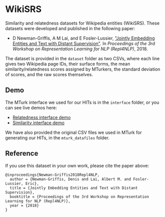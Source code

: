 # WikiSRS

Similarity and relatedness datasets for Wikipedia entities (WikiSRS). These datasets were developed and
published in the following paper:

- D Newman-Griffis, A M Lai, and E Fosler-Lussier, ["Jointly Embedding Entities and Text with Distant Supervision"](http://drgriffis.github.io/papers/2018-Repl4NLP.pdf).  In _Proceedings of the 3rd Workshop on Representation Learning for NLP (Repl4NLP)_, 2018.

The dataset is provided in the `dataset` folder as two CSVs, where each line gives two Wikipedia page IDs, their surface forms, the mean similarity/relatedness scores assigned by MTurkers, the standard deviation of scores, and the raw scores themselves.

## Demo

The MTurk interface we used for our HITs is in the `interface` folder, or you can see live demos here:

- [Relatedness interface demo](https://slate.cse.ohio-state.edu/WikiSRS/interface/relatedness.html)
- [Similarity interface demo](https://slate.cse.ohio-state.edu/WikiSRS/interface/similarity.html)

We have also provided the original CSV files we used in MTurk for generating our HITs, in the `mturk_datafiles` folder.

## Reference

If you use this dataset in your own work, please cite the paper above:

```
@inproceedings{Newman-Griffis2018Repl4NLP,
  author = {Newman-Griffis, Denis and Lai, Albert M. and Fosler-Lussier, Eric},
  title = {Jointly Embedding Entities and Text with Distant Supervision}, 
  booktitle = {Proceedings of the 3rd Workshop on Representation Learning for NLP (Repl4NLP)},
  year = {2018}
}
```
